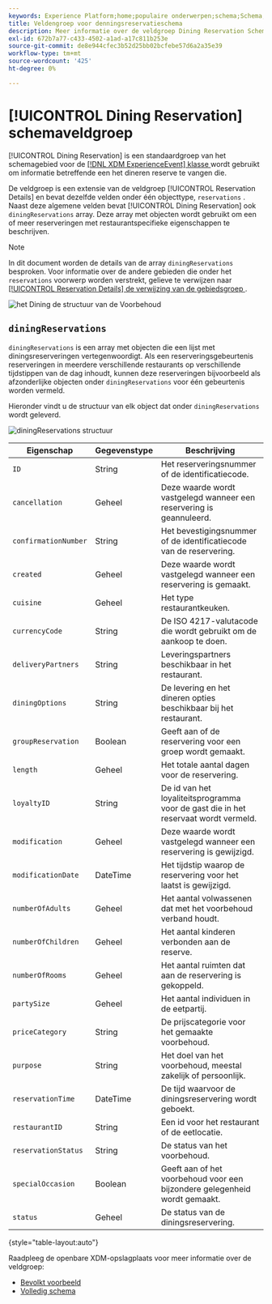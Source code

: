 ```yaml
---
keywords: Experience Platform;home;populaire onderwerpen;schema;Schema;XDM;ExperienceEvent;fields;schema's;Schema's;Schema-ontwerp;veldgroep;field-groep;reservering;dining;
title: Veldengroep voor denningsreservatieschema
description: Meer informatie over de veldgroep Dining Reservation Schema.
exl-id: 672b7a77-c433-4502-a1ad-a17c811b253e
source-git-commit: de8e944cfec3b52d25bb02bcfebe57d6a2a35e39
workflow-type: tm+mt
source-wordcount: '425'
ht-degree: 0%

---
```


# [!UICONTROL Dining Reservation] schemaveldgroep

[!UICONTROL Dining Reservation] is een standaardgroep van het schemagebied voor de [[!DNL XDM ExperienceEvent]  klasse ](../../classes/experienceevent.md) wordt gebruikt om informatie betreffende een het dineren reserve te vangen die.

De veldgroep is een extensie van de veldgroep [!UICONTROL Reservation Details] en bevat dezelfde velden onder één objecttype, `reservations` . Naast deze algemene velden bevat [!UICONTROL Dining Reservation] ook `diningReservations` array. Deze array met objecten wordt gebruikt om een of meer reserveringen met restaurantspecifieke eigenschappen te beschrijven.

>[!NOTE]
>
>In dit document worden de details van de array `diningReservations` besproken. Voor informatie over de andere gebieden die onder het `reservations` voorwerp worden verstrekt, gelieve te verwijzen naar [[!UICONTROL Reservation Details] de verwijzing van de gebiedsgroep ](./reservation-details.md).

![ het Dining de structuur van de Voorbehoud ](../../images/field-groups/dining-reservation/structure.png)

## `diningReservations`

`diningReservations` is een array met objecten die een lijst met diningsreserveringen vertegenwoordigt. Als een reserveringsgebeurtenis reserveringen in meerdere verschillende restaurants op verschillende tijdstippen van de dag inhoudt, kunnen deze reserveringen bijvoorbeeld als afzonderlijke objecten onder `diningReservations` voor één gebeurtenis worden vermeld.

Hieronder vindt u de structuur van elk object dat onder `diningReservations` wordt geleverd.

![ diningReservations structuur ](../../images/field-groups/dining-reservation/diningReservations.png)

| Eigenschap | Gegevenstype | Beschrijving |
| --- | --- | --- |
| `ID` | String | Het reserveringsnummer of de identificatiecode. |
| `cancellation` | Geheel | Deze waarde wordt vastgelegd wanneer een reservering is geannuleerd. |
| `confirmationNumber` | String | Het bevestigingsnummer of de identificatiecode van de reservering. |
| `created` | Geheel | Deze waarde wordt vastgelegd wanneer een reservering is gemaakt. |
| `cuisine` | Geheel | Het type restaurantkeuken. |
| `currencyCode` | String | De ISO 4217-valutacode die wordt gebruikt om de aankoop te doen. |
| `deliveryPartners` | String | Leveringspartners beschikbaar in het restaurant. |
| `diningOptions` | String | De levering en het dineren opties beschikbaar bij het restaurant. |
| `groupReservation` | Boolean | Geeft aan of de reservering voor een groep wordt gemaakt. |
| `length` | Geheel | Het totale aantal dagen voor de reservering. |
| `loyaltyID` | String | De id van het loyaliteitsprogramma voor de gast die in het reservaat wordt vermeld. |
| `modification` | Geheel | Deze waarde wordt vastgelegd wanneer een reservering is gewijzigd. |
| `modificationDate` | DateTime | Het tijdstip waarop de reservering voor het laatst is gewijzigd. |
| `numberOfAdults` | Geheel | Het aantal volwassenen dat met het voorbehoud verband houdt. |
| `numberOfChildren` | Geheel | Het aantal kinderen verbonden aan de reserve. |
| `numberOfRooms` | Geheel | Het aantal ruimten dat aan de reservering is gekoppeld. |
| `partySize` | Geheel | Het aantal individuen in de eetpartij. |
| `priceCategory` | String | De prijscategorie voor het gemaakte voorbehoud. |
| `purpose` | String | Het doel van het voorbehoud, meestal zakelijk of persoonlijk. |
| `reservationTime` | DateTime | De tijd waarvoor de diningsreservering wordt geboekt. |
| `restaurantID` | String | Een id voor het restaurant of de eetlocatie. |
| `reservationStatus` | String | De status van het voorbehoud. |
| `specialOccasion` | Boolean | Geeft aan of het voorbehoud voor een bijzondere gelegenheid wordt gemaakt. |
| `status` | Geheel | De status van de diningsreservering. |

{style="table-layout:auto"}

Raadpleeg de openbare XDM-opslagplaats voor meer informatie over de veldgroep:

* [ Bevolkt voorbeeld ](https://github.com/adobe/xdm/blob/master/components/fieldgroups/experience-event/industry-verticals/experienceevent-dining-reservation.example.1.json)
* [ Volledig schema ](https://github.com/adobe/xdm/blob/master/components/fieldgroups/experience-event/industry-verticals/experienceevent-dining-reservation.schema.json)

